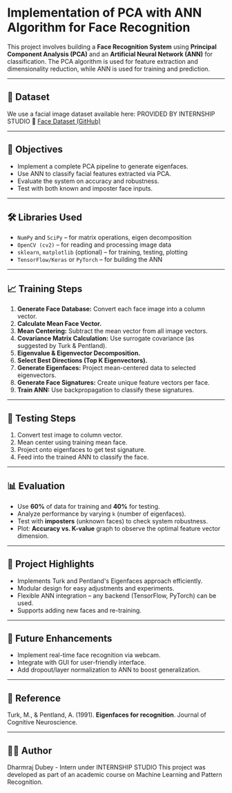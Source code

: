 # Implementation of PCA with ANN Algorithm for Face Recognition

This project involves building a **Face Recognition System** using **Principal Component Analysis (PCA)** and an **Artificial Neural Network (ANN)** for classification. The PCA algorithm is used for feature extraction and dimensionality reduction, while ANN is used for training and prediction.

---

## 📁 Dataset

We use a facial image dataset available here:   PROVIDED BY INTERNSHIP STUDIO
🔗 [Face Dataset (GitHub)](https://github.com/robaita/introduction_to_machine_learning/blob/main/dataset.zip)

---

## 📌 Objectives

- Implement a complete PCA pipeline to generate eigenfaces.
- Use ANN to classify facial features extracted via PCA.
- Evaluate the system on accuracy and robustness.
- Test with both known and imposter face inputs.

---

## 🛠️ Libraries Used

- `NumPy` and `SciPy` – for matrix operations, eigen decomposition
- `OpenCV (cv2)` – for reading and processing image data
- `sklearn`, `matplotlib` (optional) – for training, testing, plotting
- `TensorFlow/Keras` or `PyTorch` – for building the ANN

---

## 📈 Training Steps

1. **Generate Face Database:** Convert each face image into a column vector.
2. **Calculate Mean Face Vector.**
3. **Mean Centering:** Subtract the mean vector from all image vectors.
4. **Covariance Matrix Calculation:** Use surrogate covariance (as suggested by Turk & Pentland).
5. **Eigenvalue & Eigenvector Decomposition.**
6. **Select Best Directions (Top K Eigenvectors).**
7. **Generate Eigenfaces:** Project mean-centered data to selected eigenvectors.
8. **Generate Face Signatures:** Create unique feature vectors per face.
9. **Train ANN:** Use backpropagation to classify these signatures.

---

## 🧪 Testing Steps

1. Convert test image to column vector.
2. Mean center using training mean face.
3. Project onto eigenfaces to get test signature.
4. Feed into the trained ANN to classify the face.

---

## 📊 Evaluation

- Use **60%** of data for training and **40%** for testing.
- Analyze performance by varying `k` (number of eigenfaces).
- Test with **imposters** (unknown faces) to check system robustness.
- Plot: **Accuracy vs. K-value** graph to observe the optimal feature vector dimension.

---

## 📎 Project Highlights

- Implements Turk and Pentland's Eigenfaces approach efficiently.
- Modular design for easy adjustments and experiments.
- Flexible ANN integration – any backend (TensorFlow, PyTorch) can be used.
- Supports adding new faces and re-training.

---

## 🚀 Future Enhancements

- Implement real-time face recognition via webcam.
- Integrate with GUI for user-friendly interface.
- Add dropout/layer normalization to ANN to boost generalization.

---

## 📄 Reference

Turk, M., & Pentland, A. (1991). **Eigenfaces for recognition**. Journal of Cognitive Neuroscience.

---

## 👨‍💻 Author

Dharmraj Dubey - Intern under INTERNSHIP STUDIO
This project was developed as part of an academic course on Machine Learning and Pattern Recognition.

